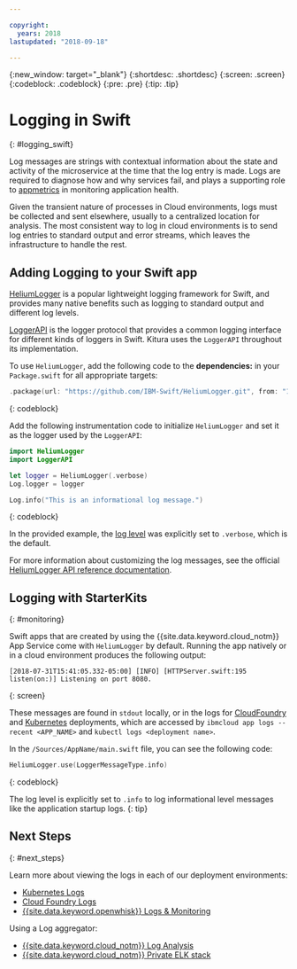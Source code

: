 ```yaml
---

copyright:
  years: 2018
lastupdated: "2018-09-18"

---
```

{:new_window: target="_blank"}
{:shortdesc: .shortdesc}
{:screen: .screen}
{:codeblock: .codeblock}
{:pre: .pre}
{:tip: .tip}

# Logging in Swift
{: #logging_swift}

Log messages are strings with contextual information about the state and activity of the microservice at the time that the log entry is made. Logs are required to diagnose how and why services fail, and plays a supporting role to [appmetrics](appmetrics.html) in monitoring application health.

Given the transient nature of processes in Cloud environments, logs must be collected and sent elsewhere, usually to a centralized location for analysis. The most consistent way to log in cloud environments is to send log entries to standard output and error streams, which leaves the infrastructure to handle the rest.


## Adding Logging to your Swift app

[HeliumLogger](https://github.com/IBM-Swift/HeliumLogger) is a popular lightweight logging framework for Swift, and provides many native benefits such as logging to standard output and different log levels.

[LoggerAPI](https://github.com/IBM-Swift/LoggerAPI) is the logger protocol that provides a common logging interface for different kinds of loggers in Swift. Kitura uses the `LoggerAPI` throughout its implementation.

To use `HeliumLogger`, add the following code to the **dependencies:** in your `Package.swift` for all appropriate targets:
```swift
.package(url: "https://github.com/IBM-Swift/HeliumLogger.git", from: "1.7.1")
```
{: codeblock}

Add the following instrumentation code to initialize `HeliumLogger` and set it as the logger used by the `LoggerAPI`:
```swift
import HeliumLogger
import LoggerAPI

let logger = HeliumLogger(.verbose)
Log.logger = logger

Log.info("This is an informational log message.")
```
{: codeblock}

In the provided example, the [log level](http://ibm-swift.github.io/HeliumLogger/) was explicitly set to `.verbose`, which is the default.

For more information about customizing the log messages, see the official [HeliumLogger API reference documentation](http://ibm-swift.github.io/HeliumLogger/).

## Logging with StarterKits
{: #monitoring}

Swift apps that are created by using the {{site.data.keyword.cloud_notm}} App Service come with `HeliumLogger` by default. Running the app natively or in a cloud environment produces the following output:
```
[2018-07-31T15:41:05.332-05:00] [INFO] [HTTPServer.swift:195 listen(on:)] Listening on port 8080.
```
{: screen}

These messages are found in `stdout` locally, or in the logs for [CloudFoundry](https://console.bluemix.net/docs/cli/reference/bluemix_cli/bx_cli.html#ibmcloud_app_logs) and [Kubernetes](https://kubernetes-v1-4.github.io/docs/user-guide/kubectl/kubectl_logs/) deployments, which are accessed by `ibmcloud app logs --recent <APP_NAME>` and `kubectl logs <deployment name>`.

In the `/Sources/AppName/main.swift` file, you can see the following code:
```swift
HeliumLogger.use(LoggerMessageType.info)
```
{: codeblock}

The log level is explicitly set to `.info` to log informational level messages like the application startup logs.
{: tip}

## Next Steps
{: #next_steps}

Learn more about viewing the logs in each of our deployment environments:
* [Kubernetes Logs](https://kubernetes-v1-4.github.io/docs/user-guide/kubectl/kubectl_logs/)
* [Cloud Foundry Logs](https://console.bluemix.net/docs/cli/reference/bluemix_cli/bx_cli.html#ibmcloud_app_logs)
* [{{site.data.keyword.openwhisk}} Logs & Monitoring](https://console.bluemix.net/docs/openwhisk/openwhisk_logs.html#openwhisk_logs)

Using a Log aggregator:
* [{{site.data.keyword.cloud_notm}} Log Analysis](https://console.bluemix.net/docs/services/CloudLogAnalysis/log_analysis_ov.html#log_analysis_ov)
* [{{site.data.keyword.cloud_notm}} Private ELK stack](https://www.ibm.com/support/knowledgecenter/en/SSBS6K_2.1.0.2/manage_metrics/logging_elk.html)
